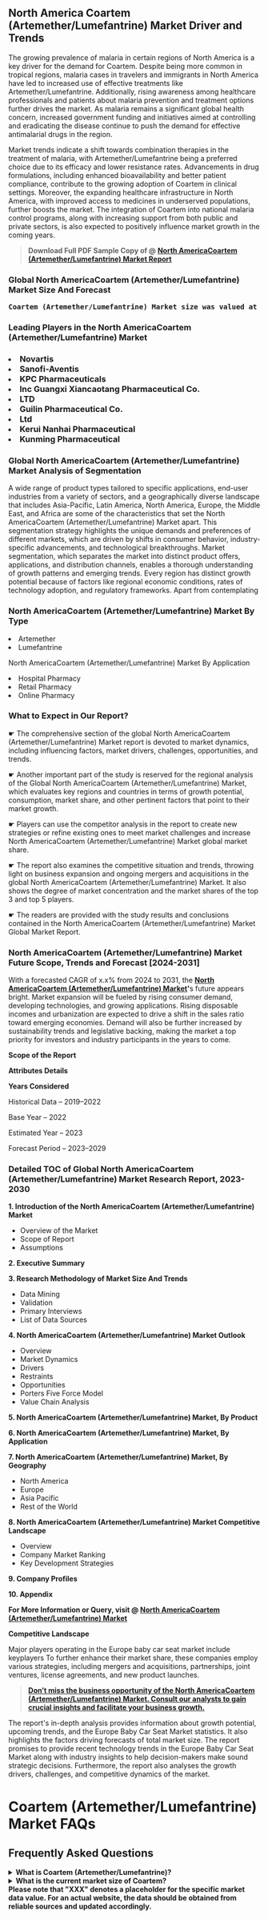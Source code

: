<p><h2>North America Coartem (Artemether/Lumefantrine) Market Driver and Trends</h2><p>The growing prevalence of malaria in certain regions of North America is a key driver for the demand for Coartem. Despite being more common in tropical regions, malaria cases in travelers and immigrants in North America have led to increased use of effective treatments like Artemether/Lumefantrine. Additionally, rising awareness among healthcare professionals and patients about malaria prevention and treatment options further drives the market. As malaria remains a significant global health concern, increased government funding and initiatives aimed at controlling and eradicating the disease continue to push the demand for effective antimalarial drugs in the region.</p><p>Market trends indicate a shift towards combination therapies in the treatment of malaria, with Artemether/Lumefantrine being a preferred choice due to its efficacy and lower resistance rates. Advancements in drug formulations, including enhanced bioavailability and better patient compliance, contribute to the growing adoption of Coartem in clinical settings. Moreover, the expanding healthcare infrastructure in North America, with improved access to medicines in underserved populations, further boosts the market. The integration of Coartem into national malaria control programs, along with increasing support from both public and private sectors, is also expected to positively influence market growth in the coming years.</p></p><blockquote id="" class=""><strong>Download Full PDF Sample Copy of @&nbsp;<a href="https://www.verifiedmarketreports.com/download-sample/?rid=852600&utm_source=GitHub-Jan&utm_medium=280" target="_blank">North AmericaCoartem (Artemether/Lumefantrine) Market Report</a>&nbsp;&nbsp;</strong></blockquote><h3 id="" class=""><strong>Global&nbsp;North AmericaCoartem (Artemether/Lumefantrine) Market Size And Forecast</strong></h3><pre class="reader-text-block__code-block"><strong>Coartem (Artemether/Lumefantrine) Market size was valued at USD 0.75 Billion in 2022 and is projected to reach USD 1.2 Billion by 2030, growing at a CAGR of 7.5% from 2024 to 2030.</strong></pre><h3 id="" class="">Leading Players in the&nbsp;North AmericaCoartem (Artemether/Lumefantrine) Market</h3><h3 class=""></Li><Li>Novartis</Li><Li> Sanofi-Aventis</Li><Li> KPC Pharmaceuticals</Li><Li> Inc Guangxi Xiancaotang Pharmaceutical Co.</Li><Li> LTD</Li><Li> Guilin Pharmaceutical Co.</Li><Li> Ltd</Li><Li> Kerui Nanhai Pharmaceutical</Li><Li> Kunming Pharmaceutical</h3><h3 id="" class="">Global&nbsp;North AmericaCoartem (Artemether/Lumefantrine) Market Analysis of Segmentation</h3><p id="" class="">A wide range of product types tailored to specific applications, end-user industries from a variety of sectors, and a geographically diverse landscape that includes Asia-Pacific, Latin America, North America, Europe, the Middle East, and Africa are some of the characteristics that set the North AmericaCoartem (Artemether/Lumefantrine) Market apart. This segmentation strategy highlights the unique demands and preferences of different markets, which are driven by shifts in consumer behavior, industry-specific advancements, and technological breakthroughs. Market segmentation, which separates the market into distinct product offers, applications, and distribution channels, enables a thorough understanding of growth patterns and emerging trends. Every region has distinct growth potential because of factors like regional economic conditions, rates of technology adoption, and regulatory frameworks. Apart from contemplating</p><h3 id="" class="">North AmericaCoartem (Artemether/Lumefantrine) Market&nbsp;By Type</h3><p></Li><Li>Artemether</Li><Li> Lumefantrine</p><div class="" data-test-id=""><p>North AmericaCoartem (Artemether/Lumefantrine) Market&nbsp;By Application</p></div><p class=""></Li><Li>Hospital Pharmacy</Li><Li> Retail Pharmacy</Li><Li> Online Pharmacy</p><div class="" data-test-id=""><h3><span class="">What to Expect in Our Report?</span></h3></div><div class="" data-test-id=""><p><span class="">☛ The comprehensive section of the global North AmericaCoartem (Artemether/Lumefantrine) Market report is devoted to market dynamics, including influencing factors, market drivers, challenges, opportunities, and trends.</span></p></div><div class="" data-test-id=""><p><span class="">☛ Another important part of the study is reserved for the regional analysis of the Global North AmericaCoartem (Artemether/Lumefantrine) Market, which evaluates key regions and countries in terms of growth potential, consumption, market share, and other pertinent factors that point to their market growth.</span></p></div><div class="" data-test-id=""><p><span class="">☛ Players can use the competitor analysis in the report to create new strategies or refine existing ones to meet market challenges and increase North AmericaCoartem (Artemether/Lumefantrine) Market global market share.</span></p></div><div class="" data-test-id=""><p><span class="">☛ The report also examines the competitive situation and trends, throwing light on business expansion and ongoing mergers and acquisitions in the global North AmericaCoartem (Artemether/Lumefantrine) Market. It also shows the degree of market concentration and the market shares of the top 3 and top 5 players.</span></p></div><div class="" data-test-id=""><p><span class="">☛ The readers are provided with the study results and conclusions contained in the North AmericaCoartem (Artemether/Lumefantrine) Market Global Market Report.</span></p></div><div class="" data-test-id=""><h3><span class="">North AmericaCoartem (Artemether/Lumefantrine) Market Future Scope, Trends and Forecast [2024-2031]</span></h3></div><div class="" data-test-id=""><p><span class="">With a forecasted CAGR of x.x% from 2024 to 2031, the <strong><a href="https://www.verifiedmarketreports.com/download-sample/?rid=852600&utm_source=GitHub-Jan&utm_medium=280" target="_blank">North AmericaCoartem (Artemether/Lumefantrine) Market</a>'</strong>s future appears bright. Market expansion will be fueled by rising consumer demand, developing technologies, and growing applications. Rising disposable incomes and urbanization are expected to drive a shift in the sales ratio toward emerging economies. Demand will also be further increased by sustainability trends and legislative backing, making the market a top priority for investors and industry participants in the years to come.</span></p><p id="ember66" class="ember-view reader-text-block__paragraph"><strong>Scope of the Report</strong></p><p id="ember67" class="ember-view reader-text-block__paragraph"><strong>Attributes Details</strong></p><p id="ember68" class="ember-view reader-text-block__paragraph"><strong>Years Considered</strong></p><p id="ember69" class="ember-view reader-text-block__paragraph">Historical Data &ndash; 2019&ndash;2022</p><p id="ember70" class="ember-view reader-text-block__paragraph">Base Year &ndash; 2022</p><p id="ember71" class="ember-view reader-text-block__paragraph">Estimated Year &ndash; 2023</p><p id="ember72" class="ember-view reader-text-block__paragraph">Forecast Period &ndash; 2023&ndash;2029</p></div><h3 id="" class="">Detailed TOC of Global North AmericaCoartem (Artemether/Lumefantrine) Market Research Report, 2023-2030</h3><p id="" class=""><strong>1. Introduction of the North AmericaCoartem (Artemether/Lumefantrine) Market</strong></p><ul><li>Overview of the Market</li><li>Scope of Report</li><li>Assumptions</li></ul><p id="" class=""><strong>2. Executive Summary</strong></p><p id="" class=""><strong>3. Research Methodology of Market Size And Trends</strong></p><ul><li>Data Mining</li><li>Validation</li><li>Primary Interviews</li><li>List of Data Sources</li></ul><p id="" class=""><strong>4. North AmericaCoartem (Artemether/Lumefantrine) Market Outlook</strong></p><ul><li>Overview</li><li>Market Dynamics</li><li>Drivers</li><li>Restraints</li><li>Opportunities</li><li>Porters Five Force Model</li><li>Value Chain Analysis</li></ul><p id="" class=""><strong>5. North AmericaCoartem (Artemether/Lumefantrine) Market, By Product</strong></p><p id="" class=""><strong>6. North AmericaCoartem (Artemether/Lumefantrine) Market, By Application</strong></p><p id="" class=""><strong>7. North AmericaCoartem (Artemether/Lumefantrine) Market, By Geography</strong></p><ul><li>North America</li><li>Europe</li><li>Asia Pacific</li><li>Rest of the World</li></ul><p id="" class=""><strong>8. North AmericaCoartem (Artemether/Lumefantrine) Market Competitive Landscape</strong></p><ul><li>Overview</li><li>Company Market Ranking</li><li>Key Development Strategies</li></ul><p id="" class=""><strong>9. Company Profiles</strong></p><p id="" class=""><strong>10. Appendix</strong></p><p><strong>For More Information or Query, visit&nbsp;@ <a href="https://www.verifiedmarketreports.com/product/coartem-artemether-lumefantrine-market/" target="_blank">North AmericaCoartem (Artemether/Lumefantrine) Market</a></strong></p><p id="ember61" class="ember-view reader-text-block__paragraph"><strong>Competitive Landscape</strong></p><p id="ember62" class="ember-view reader-text-block__paragraph">Major players operating in the Europe baby car seat market include keyplayers To further enhance their market share, these companies employ various strategies, including mergers and acquisitions, partnerships, joint ventures, license agreements, and new product launches.</p><blockquote id="ember63" class="ember-view reader-text-block__blockquote"><strong><a href="https://www.verifiedmarketreports.com/download-sample/?rid=852600&utm_source=GitHub-Jan&utm_medium=280" target="_blank">Don&rsquo;t miss the business opportunity of the North AmericaCoartem (Artemether/Lumefantrine) Market. Consult our analysts to gain crucial insights and facilitate your business growth.</a></strong></blockquote><p id="ember64" class="ember-view reader-text-block__paragraph">The report's in-depth analysis provides information about growth potential, upcoming trends, and the Europe Baby Car Seat Market statistics. It also highlights the factors driving forecasts of total market size. The report promises to provide recent technology trends in the Europe Baby Car Seat Market along with industry insights to help decision-makers make sound strategic decisions. Furthermore, the report also analyses the growth drivers, challenges, and competitive dynamics of the market.</p><p class="ember-view reader-text-block__paragraph"><strong> <h1>Coartem (Artemether/Lumefantrine) Market FAQs</h1> <h2>Frequently Asked Questions</h2> <details> <summary>What is Coartem (Artemether/Lumefantrine)?</summary> <p>Coartem is a fixed-dose combination of Artemether and Lumefantrine used for the treatment of uncomplicated malaria caused by Plasmodium falciparum.</p> </details> <details> <summary>What is the current market size of Coartem?</summary> <p>According to market research data, the global Coartem market size was estimated to be $XXX million in 2020.</p> </details> <!-- Add more FAQ details here --></body></html>Please note that "XXX" denotes a placeholder for the specific market data value. For an actual website, the data should be obtained from reliable sources and updated accordingly.</strong></p>
